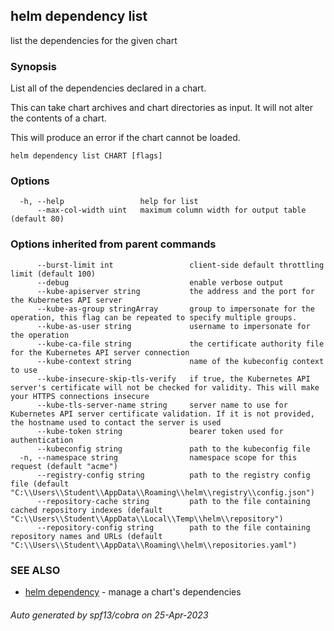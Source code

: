 ## helm dependency list

list the dependencies for the given chart

### Synopsis


List all of the dependencies declared in a chart.

This can take chart archives and chart directories as input. It will not alter
the contents of a chart.

This will produce an error if the chart cannot be loaded.


```
helm dependency list CHART [flags]
```

### Options

```
  -h, --help                 help for list
      --max-col-width uint   maximum column width for output table (default 80)
```

### Options inherited from parent commands

```
      --burst-limit int                 client-side default throttling limit (default 100)
      --debug                           enable verbose output
      --kube-apiserver string           the address and the port for the Kubernetes API server
      --kube-as-group stringArray       group to impersonate for the operation, this flag can be repeated to specify multiple groups.
      --kube-as-user string             username to impersonate for the operation
      --kube-ca-file string             the certificate authority file for the Kubernetes API server connection
      --kube-context string             name of the kubeconfig context to use
      --kube-insecure-skip-tls-verify   if true, the Kubernetes API server's certificate will not be checked for validity. This will make your HTTPS connections insecure
      --kube-tls-server-name string     server name to use for Kubernetes API server certificate validation. If it is not provided, the hostname used to contact the server is used
      --kube-token string               bearer token used for authentication
      --kubeconfig string               path to the kubeconfig file
  -n, --namespace string                namespace scope for this request (default "acme")
      --registry-config string          path to the registry config file (default "C:\\Users\\Student\\AppData\\Roaming\\helm\\registry\\config.json")
      --repository-cache string         path to the file containing cached repository indexes (default "C:\\Users\\Student\\AppData\\Local\\Temp\\helm\\repository")
      --repository-config string        path to the file containing repository names and URLs (default "C:\\Users\\Student\\AppData\\Roaming\\helm\\repositories.yaml")
```

### SEE ALSO

* [helm dependency](helm_dependency.md)	 - manage a chart's dependencies

###### Auto generated by spf13/cobra on 25-Apr-2023
